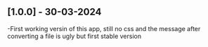 ## [1.0.0] - 30-03-2024

-First working versin of this app, still no css and the message after converting a file is ugly but first stable version